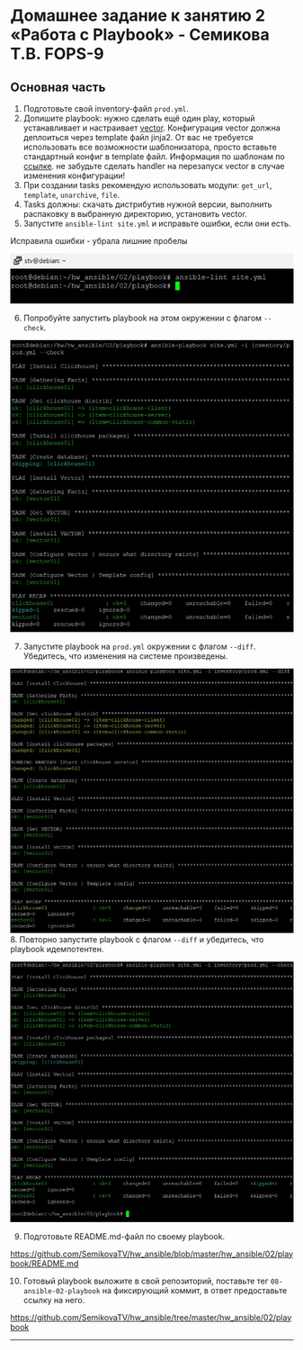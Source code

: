 # Домашнее задание к занятию 2 «Работа с Playbook» - Семикова Т.В. FOPS-9

## Основная часть

1. Подготовьте свой inventory-файл `prod.yml`.
2. Допишите playbook: нужно сделать ещё один play, который устанавливает и настраивает [vector](https://vector.dev). Конфигурация vector должна деплоиться через template файл jinja2. От вас не требуется использовать все возможности шаблонизатора, просто вставьте стандартный конфиг в template файл. Информация по шаблонам по [ссылке](https://www.dmosk.ru/instruktions.php?object=ansible-nginx-install). не забудьте сделать handler на перезапуск vector в случае изменения конфигурации!
3. При создании tasks рекомендую использовать модули: `get_url`, `template`, `unarchive`, `file`.
4. Tasks должны: скачать дистрибутив нужной версии, выполнить распаковку в выбранную директорию, установить vector.
5. Запустите `ansible-lint site.yml` и исправьте ошибки, если они есть.

Исправила ошибки - убрала лишние пробелы

![ad](https://github.com/SemikovaTV/hw_ansible/blob/master/hw_ansible/02/img/1.jpg)

6. Попробуйте запустить playbook на этом окружении с флагом `--check`.

![ad](https://github.com/SemikovaTV/hw_ansible/blob/master/hw_ansible/02/img/3.jpg)

7. Запустите playbook на `prod.yml` окружении с флагом `--diff`. Убедитесь, что изменения на системе произведены.

![ad](https://github.com/SemikovaTV/hw_ansible/blob/master/hw_ansible/02/img/1-1.jpg)
8. Повторно запустите playbook с флагом `--diff` и убедитесь, что playbook идемпотентен.

![ad](https://github.com/SemikovaTV/hw_ansible/blob/master/hw_ansible/02/img/2.jpg)

9. Подготовьте README.md-файл по своему playbook.

https://github.com/SemikovaTV/hw_ansible/blob/master/hw_ansible/02/playbook/README.md

10. Готовый playbook выложите в свой репозиторий, поставьте тег `08-ansible-02-playbook` на фиксирующий коммит, в ответ предоставьте ссылку на него.

https://github.com/SemikovaTV/hw_ansible/tree/master/hw_ansible/02/playbook

    

---
